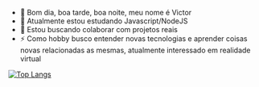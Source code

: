 - 🔭 Bom dia, boa tarde, boa noite, meu nome é Victor
- 🌱 Atualmente estou estudando Javascript/NodeJS
- 👯 Estou buscando colaborar com projetos reais
- ⚡ Como hobby busco entender novas tecnologias e aprender coisas novas relacionadas as mesmas, atualmente interessado em realidade virtual

[![Top Langs](https://github-readme-stats.vercel.app/api/top-langs/?username=revem&show_icons=true&theme=ocean_dark)](https://github.com/anuraghazra/github-readme-stats)

<!--
**Revem/Revem** is a ✨ _special_ ✨ repository because its `README.md` (this file) appears on your GitHub profile.

Here are some ideas to get you started:

- 🔭 I’m currently working on ...
- 🌱 I’m currently learning ...
- 👯 I’m looking to collaborate on ...
- 🤔 I’m looking for help with ...
- 💬 Ask me about ...
- 📫 How to reach me: ...
- 😄 Pronouns: ...
- ⚡ Fun fact: ...
-->
